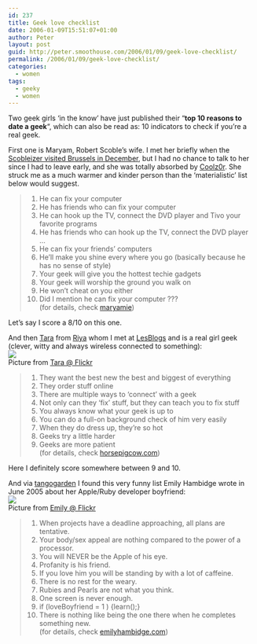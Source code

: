 ```yaml
---
id: 237
title: Geek love checklist
date: 2006-01-09T15:51:07+01:00
author: Peter
layout: post
guid: http://peter.smoothouse.com/2006/01/09/geek-love-checklist/
permalink: /2006/01/09/geek-love-checklist/
categories:
  - women
tags:
  - geeky
  - women
---
```

Two geek girls &#8216;in the know&#8217; have just published their &#8220;**top 10 reasons to date a geek**&#8220;, which can also be read as: 10 indicators to check if you&#8217;re a real geek.

First one is Maryam, Robert Scoble&#8217;s wife. I met her briefly when the [Scobleizer visited Brussels in December](http://blog.coolz0r.com/posted/celebrity-geek-dinner.html), but I had no chance to talk to her since I had to leave early, and she was totally absorbed by [Coolz0r](http://blog.coolz0r.com). She struck me as a much warmer and kinder person than the &#8216;materialistic&#8217; list below would suggest.

> 1) He can fix your computer  
> 2) He has friends who can fix your computer  
> 3) He can hook up the TV, connect the DVD player and Tivo your favorite programs  
> 4) He has friends who can hook up the TV, connect the DVD player &#8230;  
> 5) He can fix your friends&#8217; computers  
> 6) He&#8217;ll make you shine every where you go (basically because he has no sense of style)  
> 7) Your geek will give you the hottest techie gadgets  
> 8) Your geek will worship the ground you walk on  
> 9) He won&#8217;t cheat on you either  
> 10) Did I mention he can fix your computer ???  
> (for details, check [maryamie](http://spaces.msn.com/members/maryamie/Blog/cns%211pJf1AP0KsxqptNL0A6dlsgA%21848.entry))

Let&#8217;s say I score a 8/10 on this one.

<!--more-->

And then [Tara](http://www.horsepigcow.com) from [Riya](http://www.riya.com) whom I met at [LesBlogs](http://lesblogs.typepad.com) and is a real girl geek (clever, witty and always wireless connected to something):  
<img src="http://static.flickr.com/28/58135772_ccf6eefc9e.jpg" border="0" />  
Picture from [Tara @ Flickr](http://www.flickr.com/photos/missrogue/58135772/)

> 1. They want the best new the best and biggest of everything  
> 2. They order stuff online  
> 3. There are multiple ways to &#8216;connect&#8217; with a geek  
> 4. Not only can they &#8216;fix&#8217; stuff, but they can teach you to fix stuff  
> 5. You always know what your geek is up to  
> 6. You can do a full-on background check of him very easily  
> 7. When they do dress up, they&#8217;re so hot  
> 9. Geeks try a little harder  
> 10. Geeks are more patient  
> (for details, check [horsepigcow.com](http://www.horsepigcow.com/2006/01/maryam-there-are-plenty-more-reasons.html))

Here I definitely score somewhere between 9 and 10.

And via [tangogarden](http://tangogarden.blogspot.com/2006/01/geek-dating-advantage.html) I found this very funny list Emily Hambidge wrote in June 2005 about her Apple/Ruby developer boyfriend:  
<img src="http://static.flickr.com/31/61722856_6edd7422b5.jpg" border="0" />  
Picture from [Emily @ Flickr](http://www.flickr.com/photos/emilyhambidge/61722856/in/set-1333436/)

> 1. When projects have a deadline approaching, all plans are tentative.  
> 2. Your body/sex appeal are nothing compared to the power of a processor.  
> 3. You will NEVER be the Apple of his eye.  
> 4. Profanity is his friend.  
> 5. If you love him you will be standing by with a lot of caffeine.  
> 6. There is no rest for the weary.  
> 7. Rubies and Pearls are not what you think.  
> 8. One screen is never enough.  
> 9. if (loveBoyfriend = 1 ) {learn();}  
> 10. There is nothing like being the one there when he completes something new.  
> (for details, check [emilyhambidge.com](http://www.emilyhambidge.com/blog/emily/66/))